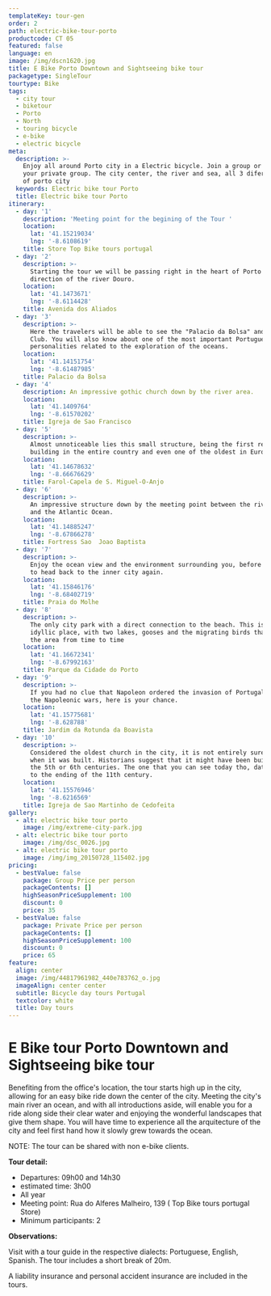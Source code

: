 ```yaml
---
templateKey: tour-gen
order: 2
path: electric-bike-tour-porto
productcode: CT 05
featured: false
language: en
image: /img/dscn1620.jpg
title: E Bike Porto Downtown and Sightseeing bike tour
packagetype: SingleTour
tourtype: Bike
tags:
  - city tour
  - biketour
  - Porto
  - North
  - touring bicycle
  - e-bike
  - electric bicycle
meta:
  description: >-
    Enjoy all around Porto city in a Electric bicycle. Join a group or make it
    your private group. The city center, the river and sea, all 3 diferent views
    of porto city
  keywords: Electric bike tour Porto
  title: Electric bike tour Porto
itinerary:
  - day: '1'
    description: 'Meeting point for the begining of the Tour '
    location:
      lat: '41.15219034'
      lng: '-8.6108619'
    title: Store Top Bike tours portugal
  - day: '2'
    description: >-
      Starting the tour we will be passing right in the heart of Porto in the
      direction of the river Douro.
    location:
      lat: '41.1473671'
      lng: '-8.6114428'
    title: Avenida dos Aliados
  - day: '3'
    description: >-
      Here the travelers will be able to see the "Palacio da Bolsa" and the Hard
      Club. You will also know about one of the most important Portuguese
      personalities related to the exploration of the oceans.
    location:
      lat: '41.14151754'
      lng: '-8.61487985'
    title: Palacio da Bolsa
  - day: '4'
    description: An impressive gothic church down by the river area.
    location:
      lat: '41.1409764'
      lng: '-8.61570202'
    title: Igreja de Sao Francisco
  - day: '5'
    description: >-
      Almost unnoticeable lies this small structure, being the first renaissance
      building in the entire country and even one of the oldest in Europe.
    location:
      lat: '41.14678632'
      lng: '-8.66676629'
    title: Farol-Capela de S. Miguel-O-Anjo
  - day: '6'
    description: >-
      An impressive structure down by the meeting point between the river Douro
      and the Atlantic Ocean.
    location:
      lat: '41.14885247'
      lng: '-8.67866278'
    title: Fortress Sao  Joao Baptista
  - day: '7'
    description: >-
      Enjoy the ocean view and the environment surrounding you, before starting
      to head back to the inner city again.
    location:
      lat: '41.15846176'
      lng: '-8.68402719'
    title: Praia do Molhe
  - day: '8'
    description: >-
      The only city park with a direct connection to the beach. This is an
      idyllic place, with two lakes, gooses and the migrating birds that visit
      the area from time to time
    location:
      lat: '41.16672341'
      lng: '-8.67992163'
    title: Parque da Cidade do Porto
  - day: '9'
    description: >-
      If you had no clue that Napoleon ordered the invasion of Portugal during
      the Napoleonic wars, here is your chance.
    location:
      lat: '41.15775681'
      lng: '-8.628788'
    title: Jardim da Rotunda da Boavista
  - day: '10'
    description: >-
      Considered the oldest church in the city, it is not entirely sure as to
      when it was built. Historians suggest that it might have been build around
      the 5th or 6th centuries. The one that you can see today tho, dates back
      to the ending of the 11th century.
    location:
      lat: '41.15576946'
      lng: '-8.6216569'
    title: Igreja de Sao Martinho de Cedofeita
gallery:
  - alt: electric bike tour porto
    image: /img/extreme-city-park.jpg
  - alt: electric bike tour porto
    image: /img/dsc_0026.jpg
  - alt: electric bike tour porto
    image: /img/img_20150728_115402.jpg
pricing:
  - bestValue: false
    package: Group Price per person
    packageContents: []
    highSeasonPriceSupplement: 100
    discount: 0
    price: 35
  - bestValue: false
    package: Private Price per person
    packageContents: []
    highSeasonPriceSupplement: 100
    discount: 0
    price: 65
feature:
  align: center
  image: /img/44817961982_440e783762_o.jpg
  imageAlign: center center
  subtitle: Bicycle day tours Portugal
  textcolor: white
  title: Day tours
---
```

# E Bike tour Porto Downtown and Sightseeing bike tour

Benefiting from the office's location, the tour starts high up in the city, allowing for an easy bike ride down the center of the city. Meeting the city's main river an ocean, and with all introductions aside, will enable you for a ride along side their clear water and enjoying the wonderful landscapes that give them shape. You will have time to experience all the arquitecture of the city and feel first hand how it slowly grew towards the ocean.

NOTE: The tour can be shared with non e-bike clients.

**Tour detail:**

* Departures: 09h00 and 14h30
* estimated time: 3h00
* All year
* Meeting point: Rua do Alferes Malheiro, 139 ( Top Bike tours portugal Store)
* Minimum participants: 2

**Observations:**

Visit with a tour guide in the respective dialects: Portuguese, English, Spanish. The tour includes a short break of 20m.

A liability insurance and personal accident insurance are included in the tours.
